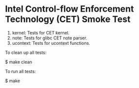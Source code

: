 # Intel Control-flow Enforcement Technology (CET) Smoke Test

1. kernel: Tests for CET kernel.
2. note: Tests for glibc CET note parser.
3. ucontext: Tests for ucontext functions.

To clean up all tests:

$ make clean

To run all tests:

$ make
